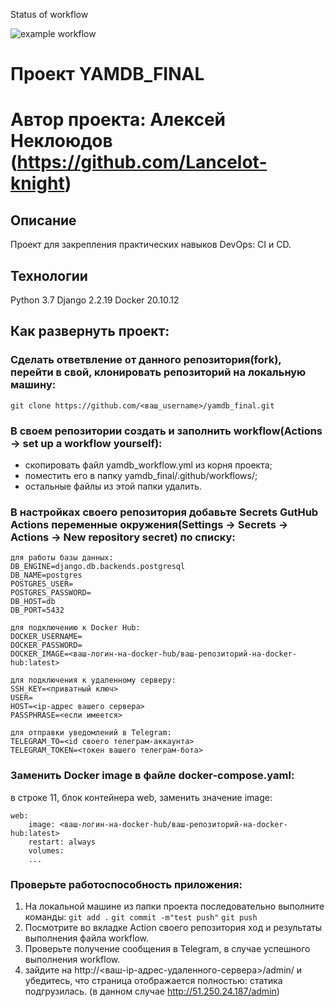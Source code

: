 Status of workflow

![example workflow](https://github.com/Lancelot-knight/yamdb_final/actions/workflows/yamdb_workflow.yml/badge.svg?event=push)

# Проект YAMDB_FINAL

# Автор проекта: Алексей Неклоюдов (https://github.com/Lancelot-knight)

## Описание
Проект для закрепления практических навыков DevOps: CI и CD.

## Технологии
Python 3.7
Django 2.2.19
Docker 20.10.12

## Как развернуть проект:

### Сделать ответвление от данного репозитория(fork), перейти в свой, клонировать репозиторий на локальную машину:
```git clone https://github.com/<ваш_username>/yamdb_final.git```
### В своем репозитории создать и заполнить workflow(Actions -> set up a workflow yourself):
- скопировать файл yamdb_workflow.yml из корня проекта;
- поместить его в папку yamdb_final/.github/workflows/;
- остальные файлы из этой папки удалить.
### В настройках своего репозитория добавьте Secrets GutHub Actions переменные окружения(Settings -> Secrets -> Actions -> New repository secret) по списку:
```
для работы базы данных:
DB_ENGINE=django.db.backends.postgresql
DB_NAME=postgres
POSTGRES_USER=
POSTGRES_PASSWORD=
DB_HOST=db
DB_PORT=5432

для подключению к Docker Hub:
DOCKER_USERNAME=
DOCKER_PASSWORD=
DOCKER_IMAGE=<ваш-логин-на-docker-hub/ваш-репозиторий-на-docker-hub:latest>

для подключения к удаленному серверу:
SSH_KEY=<приватный ключ>
USER=
HOST=<ip-адрес вашего сервера>
PASSPHRASE=<если имеется>

для отправки уведомлений в Telegram:
TELEGRAM_TO=<id своего телеграм-аккаунта>
TELEGRAM_TOKEN=<токен вашего телеграм-бота>
``` 
### Заменить Docker image в файле docker-compose.yaml:
в строке 11, блок контейнера web, заменить значение image:
```
web:
    image: <ваш-логин-на-docker-hub/ваш-репозиторий-на-docker-hub:latest>
    restart: always
    volumes:
    ...
```
### Проверьте работоспособность приложения:
1. На локальной машине из папки проекта последовательно выполните команды:
```git add .```
```git commit -m"test push"```
```git push```
2. Посмотрите во вкладке Action своего репозитория ход и результаты выполнения файла workflow.
3. Проверьте получение сообщения в Telegram, в случае успешного выполнения workflow.
4. зайдите на 
http://<ваш-ip-адрес-удаленного-сервера>/admin/ и убедитесь, что страница отображается полностью: статика подгрузилась.
(в данном случае http://51.250.24.187/admin)